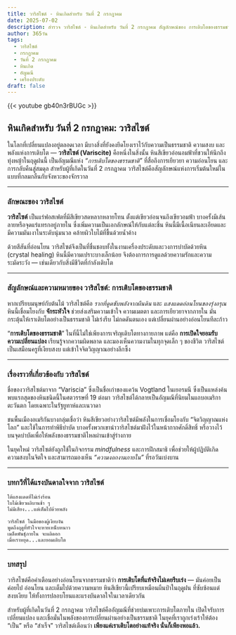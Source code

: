 ```yaml
---
title: วาริสไซต์ - หินเกิดสำหรับ วันที่ 2 กรกฎาคม
date: 2025-07-02
description: สำรวจ วาริสไซต์ - หินเกิดสำหรับ วันที่ 2 กรกฎาคม สัญลักษณ์ของ การเติบโตของธรรมชาติ มาเรียนรู้ความหมายลึกซึ้งของหินพิเศษนี้
author: 365วัน
tags:
  - วาริสไซต์
  - กรกฎาคม
  - วันที่ 2 กรกฎาคม
  - หินเกิด
  - อัญมณี
  - เครื่องประดับ
draft: false
---
```


{{< youtube gb40n3rBUGc >}}

## หินเกิดสำหรับ วันที่ 2 กรกฎาคม: วาริสไซต์

ในโลกที่เปลี่ยนแปลงอยู่ตลอดเวลา มีบางสิ่งที่ยังคงยึดโยงเราไว้กับความเป็นธรรมชาติ ความสงบ และพลังแห่งการเติบโต — **วาริสไซต์ (Variscite)** คือหนึ่งในสิ่งนั้น หินสีเขียวอ่อนอมฟ้าที่ชวนให้นึกถึงทุ่งหญ้าในฤดูฝนนี้ เป็นอัญมณีแห่ง _“การเติบโตของธรรมชาติ”_ ที่สื่อถึงการเยียวยา ความอ่อนโยน และการกลับคืนสู่สมดุล สำหรับผู้ที่เกิดในวันที่ 2 กรกฎาคม วาริสไซต์คือสัญลักษณ์แห่งการเริ่มต้นใหม่ในแบบที่กลมกลืนกับจังหวะของจักรวาล

---

### ลักษณะของ วาริสไซต์

**วาริสไซต์** เป็นแร่ฟอสเฟตที่มีสีเขียวสดหลากหลายโทน ตั้งแต่เขียวอ่อนจนถึงเขียวอมฟ้า บางครั้งมีเส้นลายหรือจุดแร่แทรกอยู่ภายใน ซึ่งเพิ่มความเป็นเอกลักษณ์ให้กับแต่ละชิ้น หินนี้มีเนื้อเนียนละเอียดและมีความมันเงาในระดับนุ่มนวล คล้ายผิวใบไม้ที่ชื้นด้วยน้ำค้าง

ด้วยสีสันที่อ่อนโยน วาริสไซต์จึงเป็นที่ชื่นชอบทั้งในงานเครื่องประดับและวงการบำบัดด้วยหิน (crystal healing) หินนี้มีความเปราะบางเล็กน้อย จึงต้องการการดูแลด้วยความรักและความระมัดระวัง — เช่นเดียวกับสิ่งมีชีวิตที่กำลังเติบโต

---

### สัญลักษณ์และความหมายของ วาริสไซต์: การเติบโตของธรรมชาติ

หากเปรียบมนุษย์กับต้นไม้ วาริสไซต์คือ _รากที่ดูดซับพลังจากผืนดิน_ และ _แสงแดดอ่อนโยนของรุ่งอรุณ_ หินนี้เชื่อมโยงกับ **จักระหัวใจ** ช่วยส่งเสริมความเข้าใจ ความเมตตา และการเยียวยาจากภายใน มันกระตุ้นให้เราเติบโตอย่างเป็นธรรมชาติ ไม่เร่งรีบ ไม่กดดันตนเอง แต่เปลี่ยนผ่านอย่างอ่อนโยนทีละก้าว

“**การเติบโตของธรรมชาติ**” ในที่นี้ไม่ใช่เพียงการเจริญเติบโตทางกายภาพ แต่คือ **การเปิดใจยอมรับความเปลี่ยนแปลง** เรียนรู้จากความผิดพลาด และมองเห็นความงามในทุกจุดเล็ก ๆ ของชีวิต วาริสไซต์เป็นเสมือนครูที่เงียบสงบ แต่เข้าใจจิตวิญญาณอย่างลึกซึ้ง

---

### เรื่องราวที่เกี่ยวข้องกับ วาริสไซต์

ชื่อของวาริสไซต์มาจาก “Variscia” ซึ่งเป็นชื่อเก่าของแคว้น Vogtland ในเยอรมนี ซึ่งเป็นแหล่งค้นพบแรกสุดของหินชนิดนี้ในศตวรรษที่ 19 ต่อมา วาริสไซต์ได้กลายเป็นอัญมณีที่นิยมในแถบอเมริกาตะวันตก โดยเฉพาะในรัฐยูทาห์และเนวาดา

ชนพื้นเมืองอเมริกันบางกลุ่มเชื่อว่า หินสีเขียวอย่างวาริสไซต์มีพลังในการเชื่อมโยงกับ “จิตวิญญาณแห่งโลก” และใช้ในการทำพิธีบำบัด บางครั้งพวกเขานำวาริสไซต์มาฝังไว้ในหน้ากากศักดิ์สิทธิ์ หรือวางไว้บนจุดบำบัดเพื่อให้พลังของธรรมชาติไหลผ่านเข้าสู่ร่างกาย

ในยุคใหม่ วาริสไซต์ยังถูกใช้ในกิจกรรม _mindfulness_ และการฝึกสมาธิ เพื่อช่วยให้ผู้ปฏิบัติเกิดความสงบในจิตใจ และสามารถมองเห็น _“ความงอกงามภายใน”_ ที่รอวันเบ่งบาน

---

### บทกวีที่ได้แรงบันดาลใจจาก วาริสไซต์

```
ใต้แสงแดดที่ไม่เร่งร้อน  
ใบไม้เขียวผลิบานช้า ๆ  
ไม่มีเสียง...แต่เต็มไปด้วยพลัง

วาริสไซต์ ในมือของผู้เงียบงัน  
พูดถึงฤดูที่หัวใจจะหายเหน็บหนาว  
เมล็ดพันธุ์ภายใน จะผลิดอก  
เมื่อเราหยุด...และยอมเติบโต
```

---

### บทสรุป

วาริสไซต์คือคำเตือนอย่างอ่อนโยนจากธรรมชาติว่า **การเติบโตที่แท้จริงไม่เคยรีบเร่ง** — มันค่อยเป็นค่อยไป อ่อนโยน และเต็มไปด้วยความหมาย หินสีเขียวนี้เปรียบเหมือนผืนป่าในฤดูฝน ที่ซับซ้อนแต่สงบเงียบ ให้ทั้งการปลอบโยนและแรงบันดาลใจในเวลาเดียวกัน

สำหรับผู้ที่เกิดในวันที่ 2 กรกฎาคม วาริสไซต์คืออัญมณีที่ช่วยบ่มเพาะการเติบโตภายใน เปิดใจรับการเปลี่ยนแปลง และเชื่อมั่นในพลังของการเปลี่ยนผ่านอย่างเป็นธรรมชาติ ในยุคที่เราถูกเร่งเร้าให้ต้อง “เป็น” หรือ “สำเร็จ” วาริสไซต์เตือนว่า **เพียงแค่เราเติบโตอย่างแท้จริง นั่นก็เพียงพอแล้ว.**